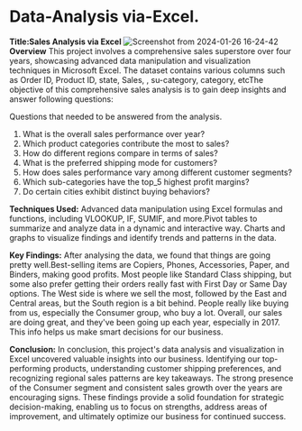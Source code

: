 # Data-Analysis via-Excel.
**Title:Sales Analysis via Excel**
![Screenshot from 2024-01-26 16-24-42](https://github.com/rejinadel/Data-Analysis-Using-via-Excel./assets/77151557/5a5e0e6b-480e-4db3-84a4-ca08a86ed5f0)
**Overview**
This project involves a comprehensive sales superstore over four years, showcasing advanced data manipulation and visualization techniques in Microsoft Excel. The dataset contains various columns such as Order ID, Product ID, state, Sales, , su-category, category, etcThe objective of this comprehensive sales analysis is to gain deep insights and answer following questions:

Questions that needed to be answered from the analysis.
1. What is the overall sales performance over year?
2. Which product categories contribute the most to sales?
3. How do different regions  compare in terms of sales?
4. What is the preferred shipping mode for customers?
5. How does sales performance vary among different customer segments?
6. Which sub-categories have the top_5 highest profit margins?
7. Do certain cities exhibit distinct buying behaviors?



**Techniques Used:**
Advanced data manipulation using Excel formulas and functions, including VLOOKUP, IF, SUMIF, and more.Pivot tables to summarize and analyze data in a dynamic and interactive way.
Charts and graphs to visualize findings and identify trends and patterns in the data.

**Key Findings:**
After analysing the data, we found that things are going pretty well.Best-selling items are Copiers, Phones, Accessories, Paper, and Binders, making good profits. Most people like Standard Class shipping, but some also prefer getting their orders really fast with First Day or Same Day options. The West side is where we sell the most, followed by the East and Central areas, but the South region is a bit behind. People really like buying from us, especially the Consumer group, who buy a lot. Overall, our sales are doing great, and they've been going up each year, especially in 2017. This info helps us make smart decisions for our business.

**Conclusion:**
In conclusion, this project's data analysis and visualization in Excel uncovered valuable insights into our business. Identifying our top-performing products, understanding customer shipping preferences, and recognizing regional sales patterns are key takeaways. The strong presence of the Consumer segment and consistent sales growth over the years are encouraging signs. These findings provide a solid foundation for strategic decision-making, enabling us to focus on strengths, address areas of improvement, and ultimately optimize our business for continued success.

